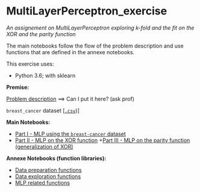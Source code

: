 # MultiLayerPerceptron_exercise

_An assignement on MultiLayerPerceptron exploring k-fold and the fit on the XOR and the parity function_

The main notebooks follow the flow of the problem description and use functions that are defined in the annexe notebooks.

This exercise uses:
- Python 3.6; with sklearn

**Premise:**

[Problem description](https://github.com/eolecvk/MultiLayerPerceptron_exercise/blob/master/DM2.pdf) ==> Can I put it here? (ask prof)

`breast_cancer` dataset [[`.csv`](https://github.com/eolecvk/MultiLayerPerceptron_exercise/blob/master/data.csv))]


**Main Notebooks:**

+ [Part I - MLP using the `breast-cancer` dataset](https://github.com/eolecvk/MultiLayerPerceptron_exercise/blob/master/Eole_Cervenka_DM2_1.ipynb)
+ [Part II - MLP on the XOR function](https://github.com/eolecvk/MultiLayerPerceptron_exercise/blob/master/Eole_Cervenka_DM2_2.ipynb)
 +[Part III - MLP on the parity function (generalization of XOR)](https://github.com/eolecvk/MultiLayerPerceptron_exercise/blob/master/Eole_Cervenka_DM2_3.ipynb)

**Annexe Notebooks (function libraries):**

+ [Data preparation functions](https://github.com/eolecvk/MultiLayerPerceptron_exercise/blob/master/Eole_Cervenka_DM2_preparation.ipynb)
+ [Data exploration functions](https://github.com/eolecvk/MultiLayerPerceptron_exercise/blob/master/Eole_Cervenka_DM2_exploration.ipynb) 
+ [MLP related functions](https://github.com/eolecvk/MultiLayerPerceptron_exercise/blob/master/Eole_Cervenka_DM2_MLP.ipynb)
